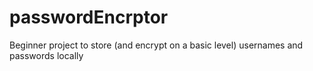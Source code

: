 # passwordEncrptor
Beginner project to store (and encrypt on a basic level) usernames and passwords locally
